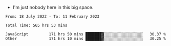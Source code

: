 - I'm just nobody here in this big space.


<!--START_SECTION:waka-->

```text
From: 18 July 2022 - To: 11 February 2023

Total Time: 565 hrs 53 mins

JavaScript         171 hrs 50 mins ███████▓░░░░░░░░░░░░░░░░░   30.37 %
Other              171 hrs 10 mins ███████▓░░░░░░░░░░░░░░░░░   30.25 %
```

<!--END_SECTION:waka-->

